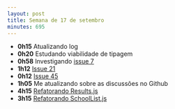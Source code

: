 ```yaml
---
layout: post
title: Semana de 17 de setembro
minutes: 695
---
```


- **0h15** Atualizando log
- **0h20** Estudando viabilidade de tipagem
- **0h58** Investigando [issue 7](https://github.com/prefeiturasp/SME-filadacreche/issues/7)
- **1h12** [Issue 21](https://github.com/prefeiturasp/SME-filadacreche/issues/21)
- **0h12** [Issue 45](https://github.com/prefeiturasp/SME-filadacreche/issues/45)
- **1h05** Me atualizando sobre as discussões no Github
- **4h15** [Refatorando Results.js](https://github.com/prefeiturasp/SME-FilaDaCreche/pull/48)
- **3h15** [Refatorando SchoolList.js](https://github.com/prefeiturasp/SME-FilaDaCreche/pull/51)